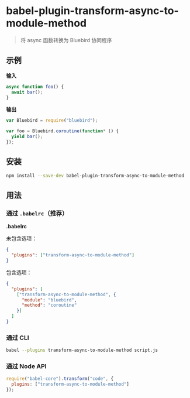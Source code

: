 # babel-plugin-transform-async-to-module-method

> 将 async 函数转换为 Bluebird 协同程序

## 示例

**输入**

```javascript
async function foo() {
  await bar();
}
```

**输出**

```javascript
var Bluebird = require("bluebird");

var foo = Bluebird.coroutine(function* () {
  yield bar();
});
```

## 安装

```sh
npm install --save-dev babel-plugin-transform-async-to-module-method
```

## 用法

### 通过 `.babelrc`（推荐）

**.babelrc**

未包含选项：

```json
{
  "plugins": ["transform-async-to-module-method"]
}
```

包含选项：

```json
{
  "plugins": [
    ["transform-async-to-module-method", {
      "module": "bluebird",
      "method": "coroutine"
    }]
  ]
}
```

### 通过 CLI

```sh
babel --plugins transform-async-to-module-method script.js
```

### 通过 Node API

```javascript
require("babel-core").transform("code", {
  plugins: ["transform-async-to-module-method"]
});
```
